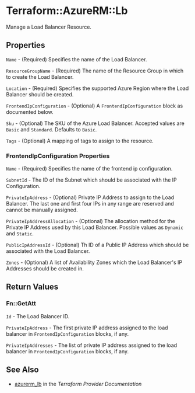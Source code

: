 # Terraform::AzureRM::Lb

Manage a Load Balancer Resource.

## Properties

`Name` - (Required) Specifies the name of the Load Balancer.

`ResourceGroupName` - (Required) The name of the Resource Group in which to create the Load Balancer.

`Location` - (Required) Specifies the supported Azure Region where the Load Balancer should be created.

`FrontendIpConfiguration` - (Optional) A `FrontendIpConfiguration` block as documented below.

`Sku` - (Optional) The SKU of the Azure Load Balancer. Accepted values are `Basic` and `Standard`. Defaults to `Basic`.

`Tags` - (Optional) A mapping of tags to assign to the resource.

### FrontendIpConfiguration Properties

`Name` - (Required) Specifies the name of the frontend ip configuration.

`SubnetId` - The ID of the Subnet which should be associated with the IP Configuration.

`PrivateIpAddress` - (Optional) Private IP Address to assign to the Load Balancer. The last one and first four IPs in any range are reserved and cannot be manually assigned.

`PrivateIpAddressAllocation` - (Optional) The allocation method for the Private IP Address used by this Load Balancer. Possible values as `Dynamic` and `Static`.

`PublicIpAddressId` - (Optional) Th ID of a Public IP Address which should be associated with the Load Balancer.

`Zones` - (Optional) A list of Availability Zones which the Load Balancer's IP Addresses should be created in.


## Return Values

### Fn::GetAtt

`Id` - The Load Balancer ID.

`PrivateIpAddress` - The first private IP address assigned to the load balancer in `FrontendIpConfiguration` blocks, if any.

`PrivateIpAddresses` - The list of private IP address assigned to the load balancer in `FrontendIpConfiguration` blocks, if any.

## See Also

* [azurerm_lb](https://www.terraform.io/docs/providers/azurerm/r/lb.html) in the _Terraform Provider Documentation_